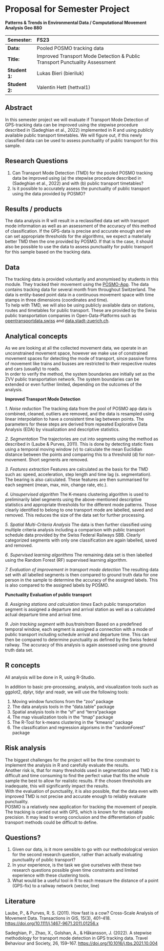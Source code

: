 # Proposal for Semester Project
 
**Patterns & Trends in Environmental Data / Computational Movement
Analysis Geo 880**
 
| Semester:      | FS23                                                                        |
|:---------------|:--------------------------------------------------------------------------- |
| **Data:**      | Pooled POSMO tracking data                                                  |
| **Title:**     | Improved Transport Mode Detection & Public Transport Punctuality Assessment |
| **Student 1:** | Lukas Bieri (bieriluk)                                                      |
| **Student 2:** | Valentin Hett (hettval1)                                                    |
 
## Abstract 
<!-- (50-60 words) --> 
In this semester project we will evaluate if Transport Mode Detection of GPS-tracking data can be improved using the stepwise procedure described in (Sadeghian et al., 2022) implemented in R and using publicly available public transport timetables. We will figure out, if this newly classified data can be used to assess punctuality of public transport for this sample.
 
## Research Questions  <!--(50-60 words)-->
1. Can Transport Mode Detection (TMD) for the pooled POSMO tracking data be improved using (a) the stepwise procedure described in (Sadeghian et al., 2022) and with (b) public transport timetables?
2. Is it possible to accurately assess the punctuality of public transport using the data provided by POSMO?
 
## Results / products
<!-- What do you expect, anticipate? -->
The data analysis in R will result in a reclassified data set with transport mode information as well as an assessment of the accuracy of this method of classification. 
If the GPS-data is precise and accurate enough and we can set appropriate thresholds for the algorithms, we expect a materially better TMD then the one provided by POSMO. If that is the case, it should also be possible to use the data to assess punctuality for public transport for this sample based on the tracking data.
 
## Data
<!-- What data will you use? Will you require additional context data? Where do you get this data from? Do you already have all the data? -->
The tracking data is provided voluntarily and anonymised by students in this module. They tracked their movement using the [POSMO-App](https://posmo.coop/produkte/posmo-project-tracking-fuer-gruppen). The data contains tracking data for several month from throughout Switzerland. The data is entity-based point data in a continuous movement space with time stamps in three dimensions (coordinates and time).  
To help with TMD, we will also be using publicly available data on stations, routes and timetables for public transport. These are provided by the Swiss public transportation companies in Open-Data-Platforms such as [opentransportdata.swiss](https://opentransportdata.swiss/en/dataset/timetable-2023-gtfs2020) and [data.stadt-zuerich.ch](https://data.stadt-zuerich.ch/dataset/vbz_fahrplandaten_gtfs/resource/b773832e-9f64-431a-b731-73c498755a9f).
 
## Analytical concepts
<!-- Which analytical concepts will you use? What conceptual movement spaces and respective modelling approaches of trajectories will you be using? What additional spatial analysis methods will you be using? -->
As we are looking at all the collected movement data, we operate in an unconstrained movement space, however we make use of constrained movement spaces for detecting the mode of transport, since passive forms of movement like trains and busses are restricted to their respective routes and cars (usually) to roads.  
In order to verify the method, the system boundaries are initially set as the ZVV public transportation network. The system boundaries can be extended or even further limited, depending on the outcomes of the analysis.
 
**Improved Transport Mode Detection**
 
*1. Noise reduction*
The tracking data from the pool of POSMO app data is combined, cleaned, outliers are removed, and the data is resampled using linear interpolation to have a consistent time lag between points. The parameters for these steps are derived from repeated Explorative Data Analysis (EDA) by visualization and descriptive statistics. 
 
*2. Segmentation*
The trajectories are cut into segments using the method as described in (Laube & Purves, 2011). This is done by detecting static fixes using a temporal moving window (v) to calculate the mean Euclidian distance between the points and comparing this to a threshold (d) for non-movement. Short segments are removed.
 
*3. Features extraction*
Features are calculated as the basis for the TMD such as: speed, acceleration, step length and time lag (s. segmentation). The bearing is also calculated. These features are then summarised for each segment (mean, max, min, change rate, etc.).
 
*4. Unsupervised algorithm*
The K-means clustering algorithm is used to preliminarily label segments using the above-mentioned descriptive statistics and appropriate thresholds for the different mode patterns. Those clearly identified to belong to one transport mode are labelled, saved and removed. This reduces the size of the data set for further processing.
 
*5. Spatial Multi-Criteria Analysis* 
The data is then further classified using multiple criteria analysis including a comparison with public transport schedule data provided by the Swiss Federal Railways SBB. Clearly categorized segments with only one classification are again labelled, saved and removed.
 
*6. Supervised learning algorithms* 
The remaining data set is then labelled using the Random Forest (RF) supervised learning algorithm.
 
*7. Evaluation of improvement in transport mode detection*
The resulting data set with all labelled segments is then compared to ground truth data for one person in the sample to determine the accuracy of the assigned labels. This is also compared to the assigned labels by POSMO.
 
**Punctuality Evaluation of public transport**
 
*8. Assigning stations and calculation times*
Each public transportation segment is assigned a departure and arrival station as well as a calculated actual departure time and arrival time. 
 
*9. Join tracking segment with bus/train/tram*
Based on a predefined temporal window, each segment is assigned a connection with a mode of public transport including schedule arrival and departure time. This can then be compared to determine punctuality as defined by the Swiss federal railway. The accuracy of this analysis is again assessed using one ground truth data set.
 
## R concepts
<!-- Which R concepts, functions, packages will you mainly use. What additional spatial analysis methods will you be using? -->
All analysis will be done in R, using R-Studio.  
 
In addition to basic pre-processing, analysis, and visualization tools such as ggplot2, dplyr, tidyr and readr, we will use the following tools:  
1.	Moving window functions from the “zoo” package
2.	The data analysis tools in the “data.table” package
3.	Spatial analysis tools in the “sf” and “terra”package
4.	The map visualization tools in the “tmap” package
5.	The R-Tool for k-means clustering in the “kmeans” package
6.	The classification and regression algorisms in the “randomForest” package
 
## Risk analysis
<!-- What could be the biggest challenges/problems you might face? What is your plan B? -->
The biggest challenges for the project will be the time constraint to implement the analysis in R and carefully evaluate the results.  
Another risk is, that for many thresholds used in segmentation and TMD it is difficult and time consuming to find the perfect value that fits the whole sample the best to allow for realistic results. If the chosen thresholds are inadequate, this will significantly impact the results.  
With the evaluation of punctuality, it is also possible, that the data even with improved TMD is not precise and accurate enough to reliably evaluate punctuality.  
POSMO is a relatively new application for tracking the movement of people. The tracking is carried out with GPS, which is known for the variable precision. It may lead to wrong conclusion and the differentiation of public transport methods could be difficult to define.
 
## Questions? 
<!-- Which questions would you like to discuss at the coaching session? -->
1.	Given our data, is it more sensible to go with our methodological version for the second research question, rather than actually evaluating punctuality of public transport?  
2.	In your experience, is the task we give ourselves with these two research questions possible given time constraints and limited experience with these clustering tools.  
3.	What would be a useful tool in R to each measure the distance of a point (GPS-fix) to a railway network (vector, line)  
 
## Literature
Laube, P., & Purves, R. S. (2011). How fast is a cow? Cross-Scale Analysis of Movement Data. Transactions in GIS, 15(3), 401–418. https://doi.org/10.1111/j.1467-9671.2011.01256.x

Sadeghian, P., Zhao, X., Golshan, A., & Håkansson, J. (2022). A stepwise methodology for transport mode detection in GPS tracking data. Travel Behaviour and Society, 26, 159–167. https://doi.org/10.1016/j.tbs.2021.10.004
